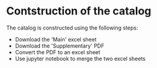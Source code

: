 # Contstruction of the catalog

The catalog is constructed using the following steps:
- Download the 'Main' excel sheet
- Download the 'Supplementary' PDF
- Convert the PDF to an excel sheet
- Use jupyter notebook to merge the two excel sheets
